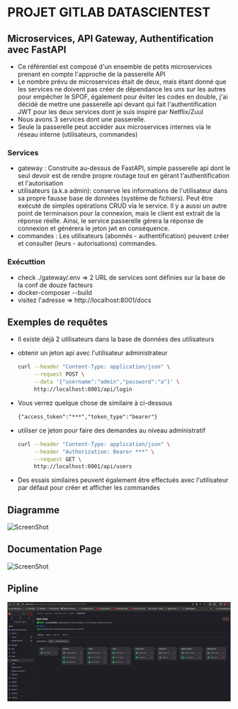 # PROJET GITLAB DATASCIENTEST

## Microservices, API Gateway, Authentification avec FastAPI

- Ce référentiel est composé d'un ensemble de petits microservices prenant en compte l'approche de la passerelle API
- Le nombre prévu de microservices était de deux, mais étant donné que les services
  ne doivent pas créer de dépendance les uns sur les autres pour empêcher le SPOF, également pour éviter les codes en double,
  j'ai décidé de mettre une passerelle api devant qui fait l'authentification JWT pour les deux services
  dont je suis inspiré par Netflix/Zuul
- Nous avons 3 services dont une passerelle.
- Seule la passerelle peut accéder aux microservices internes via le réseau interne (utilisateurs, commandes)

### Services

- gateway : Construite au-dessus de FastAPI, simple passerelle api dont le seul devoir est de rendre propre
  routage tout en gérant l'authentification et l'autorisation
- utilisateurs (a.k.a admin): conserve les informations de l'utilisateur dans sa propre fausse base de données (système de fichiers).
  Peut être exécuté de simples opérations CRUD via le service. Il y a aussi un autre
  point de terminaison pour la connexion, mais le client est extrait de la réponse réelle. Ainsi, le service passerelle
  gérera la réponse de connexion et générera le jeton jwt en conséquence.
- commandes : Les utilisateurs (abonnés - authentification) peuvent créer et consulter (leurs - autorisations) commandes.

### Exécuttion

- check ./gateway/.env => 2 URL de services sont définies sur la base de la conf de douze facteurs
- docker-composer --build
- visitez l'adresse => http://localhost:8001/docs

## Exemples de requêtes

- Il existe déjà 2 utilisateurs dans la base de données des utilisateurs
- obtenir un jeton api avec l'utilisateur administrateur

  ```bash
  curl --header "Content-Type: application/json" \
       --request POST \
       --data '{"username":"admin","password":"a"}' \
       http://localhost:8001/api/login
  ```

- Vous verrez quelque chose de similaire à ci-dessous

  ``` txt
  {"access_token":"***","token_type":"bearer"}
  ```

- utiliser ce jeton pour faire des demandes au niveau administratif

  ``` bash
  curl --header "Content-Type: application/json" \
       --header "Authorization: Bearer ***" \
       --request GET \
       http://localhost:8001/api/users
  ```
  
- Des essais similaires peuvent également être effectués avec l'utilisateur par défaut pour créer et afficher les commandes

## Diagramme

![ScreenShot](https://raw.githubusercontent.com/DataScientest/gitlab_devops_exams/main/diagram.png)

## Documentation Page

![ScreenShot](https://raw.githubusercontent.com/DataScientest/gitlab_devops_exams/main/docs.png)

## Pipline

![ScreenShot](https://raw.githubusercontent.com/mikaland/gitlab_devops_exams/main/screen-ci-cd.png)
